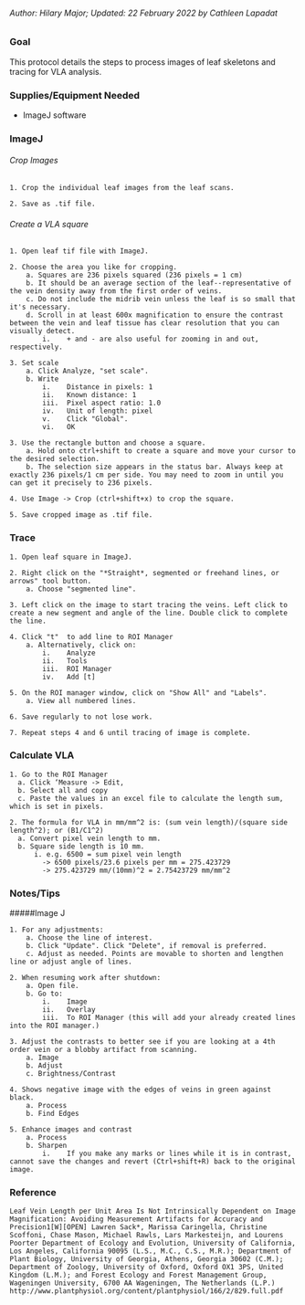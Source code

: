 ###### Author: Hilary Major; Updated: 22 February 2022 by Cathleen Lapadat

### Goal

This protocol details the steps to process images of leaf skeletons and
tracing for VLA analysis.

### Supplies/Equipment Needed

-   ImageJ software

### ImageJ

###### Crop Images

    1. Crop the individual leaf images from the leaf scans. 

    2. Save as .tif file.

###### Create a VLA square

    1. Open leaf tif file with ImageJ.

    2. Choose the area you like for cropping.
        a. Squares are 236 pixels squared (236 pixels = 1 cm)
        b. It should be an average section of the leaf--representative of the vein density away from the first order of veins. 
        c. Do not include the midrib vein unless the leaf is so small that it's necessary.
        d. Scroll in at least 600x magnification to ensure the contrast between the vein and leaf tissue has clear resolution that you can visually detect.
            i.    + and - are also useful for zooming in and out, respectively.

    3. Set scale
        a. Click Analyze, "set scale".
        b. Write 
            i.    Distance in pixels: 1 
            ii.   Known distance: 1
            iii.  Pixel aspect ratio: 1.0
            iv.   Unit of length: pixel
            v.    Click "Global".
            vi.   OK

    3. Use the rectangle button and choose a square. 
        a. Hold onto ctrl+shift to create a square and move your cursor to the desired selection.
        b. The selection size appears in the status bar. Always keep at exactly 236 pixels/1 cm per side. You may need to zoom in until you can get it precisely to 236 pixels.

    4. Use Image -> Crop (ctrl+shift+x) to crop the square.

    5. Save cropped image as .tif file. 

### Trace

    1. Open leaf square in ImageJ.

    2. Right click on the "*Straight*, segmented or freehand lines, or arrows" tool button.
        a. Choose "segmented line".

    3. Left click on the image to start tracing the veins. Left click to create a new segment and angle of the line. Double click to complete the line.

    4. Click "t"  to add line to ROI Manager
        a. Alternatively, click on: 
            i.    Analyze 
            ii.   Tools
            iii.  ROI Manager
            iv.   Add [t]
            
    5. On the ROI manager window, click on "Show All" and "Labels".
        a. View all numbered lines.

    6. Save regularly to not lose work.
       
    7. Repeat steps 4 and 6 until tracing of image is complete.

### Calculate VLA

    1. Go to the ROI Manager 
      a. Click ‘Measure -> Edit, 
      b. Select all and copy
      c. Paste the values in an excel file to calculate the length sum, which is set in pixels.
      
    2. The formula for VLA in mm/mm^2 is: (sum vein length)/(square side length^2); or (B1/C1^2)
      a. Convert pixel vein length to mm.
      b. Square side length is 10 mm.
          i. e.g. 6500 = sum pixel vein length
            -> 6500 pixels/23.6 pixels per mm = 275.423729
            -> 275.423729 mm/(10mm)^2 = 2.75423729 mm/mm^2

### Notes/Tips

#####Image J

    1. For any adjustments:
        a. Choose the line of interest.
        b. Click "Update". Click "Delete", if removal is preferred.
        c. Adjust as needed. Points are movable to shorten and lengthen line or adjust angle of lines.

    2. When resuming work after shutdown:
        a. Open file.
        b. Go to:
            i.    Image
            ii.   Overlay
            iii.  To ROI Manager (this will add your already created lines into the ROI manager.)

    3. Adjust the contrasts to better see if you are looking at a 4th order vein or a blobby artifact from scanning. 
        a. Image
        b. Adjust
        c. Brightness/Contrast

    4. Shows negative image with the edges of veins in green against black.
        a. Process
        b. Find Edges
        
    5. Enhance images and contrast
        a. Process
        b. Sharpen
            i.    If you make any marks or lines while it is in contrast, cannot save the changes and revert (Ctrl+shift+R) back to the original image.

### Reference

    Leaf Vein Length per Unit Area Is Not Intrinsically Dependent on Image Magnification: Avoiding Measurement Artifacts for Accuracy and Precision1[W][OPEN] Lawren Sack*, Marissa Caringella, Christine Scoffoni, Chase Mason, Michael Rawls, Lars Markesteijn, and Lourens Poorter Department of Ecology and Evolution, University of California, Los Angeles, California 90095 (L.S., M.C., C.S., M.R.); Department of Plant Biology, University of Georgia, Athens, Georgia 30602 (C.M.); Department of Zoology, University of Oxford, Oxford OX1 3PS, United Kingdom (L.M.); and Forest Ecology and Forest Management Group, Wageningen University, 6700 AA Wageningen, The Netherlands (L.P.)
    http://www.plantphysiol.org/content/plantphysiol/166/2/829.full.pdf
